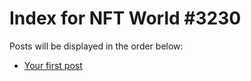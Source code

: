 # Index for NFT World #3230
Posts will be displayed in the order below:

- [Your first post](./001-first.md)

